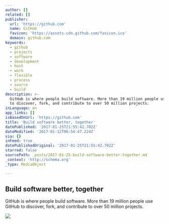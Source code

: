 ```yaml
---
author: []
related: []
publisher:
  url: 'https://github.com'
  name: GitHub
  favicon: 'https://assets-cdn.github.com/favicon.ico'
  domain: github.com
keywords:
  - github
  - projects
  - software
  - development
  - host
  - work
  - flexible
  - process
  - source
  - build
description: >-
  GitHub is where people build software. More than 19 million people use GitHub
  to discover, fork, and contribute to over 50 million projects.
inLanguage: en
app_links: []
isBasedOnUrl: 'https://github.com'
title: 'Build software better, together'
datePublished: '2017-01-25T21:55:42.702Z'
dateModified: '2017-01-12T06:54:47.224Z'
via: {}
inFeed: true
datePublishedOriginal: '2017-01-25T21:55:42.702Z'
starred: false
sourcePath: _posts/2017-01-25-build-software-better-together.md
_context: 'http://schema.org'
_type: MediaObject

---
```

<article style=""><h1>Build software better, together</h1><p>GitHub is where people build software. More than 19 million people use GitHub to discover, fork, and contribute to over 50 million projects.</p><img src="https://assets-cdn.github.com/images/modules/open_graph/github-logo.png" /></article>